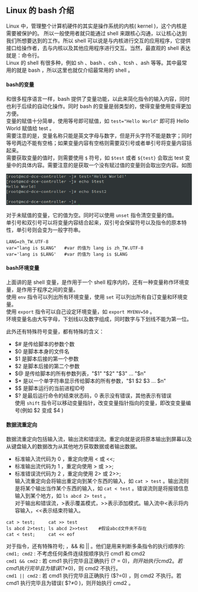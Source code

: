 ## Linux 的 bash 介绍
Linux 中，管理整个计算机硬件的其实是操作系统的内核( kernel )，这个内核是需要被保护的。 所以一般使用者就只能通过 shell 来跟核心沟通，以让核心达到我们所想要达到的工作。所以 shell 可以说是与内核进行交互的应用程序，它提供接口给操作者，去与内核以及其他应用程序进行交互。当然，最直观的 shell 表达就是：命令行。        
Linux 的 shell 有很多种，例如 sh 、bash 、csh 、tcsh 、ash 等等。其中最常用的就是 bash ，所以这里也就仅介绍最常用的 shell 。  

#### bash的变量    

和很多程序语言一样，bash 提供了变量功能，以此来简化指令的输入内容，同时也利于后续的自动化操作。同时 bash 的变量是弱类型的，使得变量使用变得更加方便。  
变量的赋值十分简单，使用等号即可赋值，如 `test="Hello World"` 即可将 Hello World 赋值给 test 。     
需要注意的是，变量名称只能是英文字母与数字，但是开头字符不能是数字；同时等号两边不能有空格；如果变量内容有空格则需要双引号或者单引号将变量内容括起来。  
需要获取变量的值时，则需要使用 `$` 符号，如 `$test` 或者 `${test}` 会取出 test 变量中的具体内容。需要注意的是获取一个没有赋过值的变量则会取出空内容。如图   

![](../../images/linux_3.png)     

对于未赋值的变量，它的值为空。同时可以使用 `unset` 指令清空变量的值。    
单引号和双引号可以将变量内容结合起来，双引号会保留符号以及指令的原本特性，单引号则会变为一般字符串。   
```
LANG=zh_TW.UTF-8
var="lang is $LANG"   #var 的值为 lang is zh_TW.UTF-8
var='lang is $LANG'   #var 的值为 lang is $LANG
```

#### bash环境变量    

上面讲的是 shell 变量，是作用于一个 shell 程序内的，还有一种变量称作环境变量，是作用于程序之间的变量。  
使用 `env` 指令可以列出所有环境变量，使用 `set` 可以列出所有自订变量和环境变量。  
使用 `export` 指令可以自己设定环境变量，如 `export MYENV=50` 。     
环境变量名由大写字母，下划线以及数字组成，同时数字与下划线不能为第一位。

此外还有特殊符号变量，都有特殊的含义：      

+ $# 是传给脚本的参数个数               
+ $0 是脚本本身的文件名            
+ $1 是脚本后接的第一个参数            
+ $2 是脚本后接的第二个参数        
+ $@ 是传给脚本的所有参数列表，"$1" "$2" "$3" … "$n"      
+ $* 是以一个单字符串显示传给脚本的所有参数，"$1 $2 $3 … $n"        
+ $$ 是脚本运行的当前进程ID号          
+ $? 是最后运行命令的结束状态码，0 表示没有错误，其他表示有错误      
使用 `shift` 指令可以移动变量指针，改变变量指针指向的变量，即改变变量编号(例如 $2 变成 $4 )    
  
#### 数据流重定向
数据流重定向包括输入流，输出流和错误流。重定向就是说将原本输出到屏幕以及从键盘输入的数据改为从其他地方获取数据或者输出数据。    

+ 标准输入流代码为 0 ，重定向使用 < 或 <<;     
+ 标准输出流代码为 1 ，重定向使用 > 或 >>;    
+ 标准错误流代码为 2 ，重定向使用 2> 或 2>>;   
输入流重定向会将输出重定向到某个东西的输入，如 `cat > test` 。输出流则是将某个输出当作某个东西的输入，如 `cat < test` 。错误流则是将报错信息输入到某个地方，如 `ls abcd 2> test` 。    
对于输出和错误流，>表示覆盖模式，>>表示添加模式。输入流中<表示将内容输入，<<表示结束符输入。    
```
cat > test;     cat >> test
ls abcd 2>test; ls abcd 2>>test    #假设abcd文件夹不存在
cat < test;     cat << eof
```
对于指令，还有特殊符号; ，&& 和 || 。他们是用来判断多条指令的执行顺序的:            
`cmd1; cmd2` : 不考虑任何条件连续按顺序执行 cmd1 和 cmd2     
`cmd1 && cmd2` : 若 cmd1 执行完毕且正确执行 ($?=0) ，则开始执行 cmd2 。若 cmd1 执行完毕且为错误($?≠0)，则 cmd2 不执行。    
`cmd1 || cmd2` : 若 cmd1 执行完毕且正确执行 ($?=0) ，则 cmd2 不执行。若 cmd1 执行完毕且为错误( $?≠0 )，则开始执行 cmd2 。    
